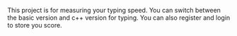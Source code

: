 This project is for measuring your typing speed.
You can switch between the basic version and c++ version for typing.
You can also register and login to store you score.